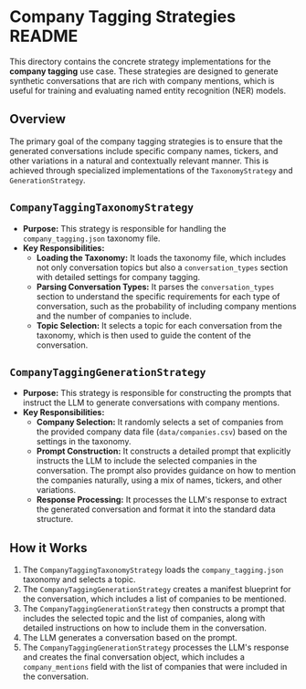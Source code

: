 # Company Tagging Strategies README

This directory contains the concrete strategy implementations for the **company tagging** use case. These strategies are designed to generate synthetic conversations that are rich with company mentions, which is useful for training and evaluating named entity recognition (NER) models.

## Overview

The primary goal of the company tagging strategies is to ensure that the generated conversations include specific company names, tickers, and other variations in a natural and contextually relevant manner. This is achieved through specialized implementations of the `TaxonomyStrategy` and `GenerationStrategy`.

## `CompanyTaggingTaxonomyStrategy`

*   **Purpose:** This strategy is responsible for handling the `company_tagging.json` taxonomy file.
*   **Key Responsibilities:**
    *   **Loading the Taxonomy:** It loads the taxonomy file, which includes not only conversation topics but also a `conversation_types` section with detailed settings for company tagging.
    *   **Parsing Conversation Types:** It parses the `conversation_types` section to understand the specific requirements for each type of conversation, such as the probability of including company mentions and the number of companies to include.
    *   **Topic Selection:** It selects a topic for each conversation from the taxonomy, which is then used to guide the content of the conversation.

## `CompanyTaggingGenerationStrategy`

*   **Purpose:** This strategy is responsible for constructing the prompts that instruct the LLM to generate conversations with company mentions.
*   **Key Responsibilities:**
    *   **Company Selection:** It randomly selects a set of companies from the provided company data file (`data/companies.csv`) based on the settings in the taxonomy.
    *   **Prompt Construction:** It constructs a detailed prompt that explicitly instructs the LLM to include the selected companies in the conversation. The prompt also provides guidance on how to mention the companies naturally, using a mix of names, tickers, and other variations.
    *   **Response Processing:** It processes the LLM's response to extract the generated conversation and format it into the standard data structure.

## How it Works

1.  The `CompanyTaggingTaxonomyStrategy` loads the `company_tagging.json` taxonomy and selects a topic.
2.  The `CompanyTaggingGenerationStrategy` creates a manifest blueprint for the conversation, which includes a list of companies to be mentioned.
3.  The `CompanyTaggingGenerationStrategy` then constructs a prompt that includes the selected topic and the list of companies, along with detailed instructions on how to include them in the conversation.
4.  The LLM generates a conversation based on the prompt.
5.  The `CompanyTaggingGenerationStrategy` processes the LLM's response and creates the final conversation object, which includes a `company_mentions` field with the list of companies that were included in the conversation.
